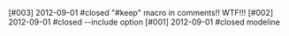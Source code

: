 [#003] 2012-09-01 #closed "#keep" macro in comments!! WTF!!!
[#002] 2012-09-01 #closed --include option
[#001] 2012-09-01 #closed modeline
